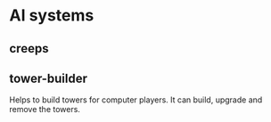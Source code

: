 # AI systems

## creeps

## tower-builder

Helps to build towers for computer players. It can build, upgrade and remove the towers.